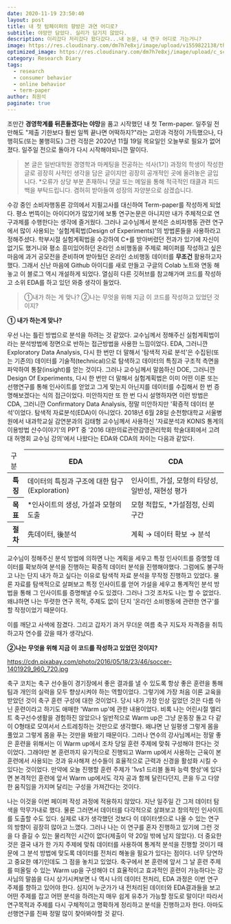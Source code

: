 ```yaml
---
date: 2020-11-19 23:50:40
layout: post
title: 내 첫 텀페이퍼의 향방은 과연 어디로? 
subtitle: 야망만 담았다. 실리가 담기지 않았다.
description: 이리갔다 저리갔다 왔다갔다...내 논문, 내 연구 어디로 가는거니?
image: https://res.cloudinary.com/dm7h7e8xj/image/upload/v1559822138/theme9_v273a9.jpg
optimized_image: https://res.cloudinary.com/dm7h7e8xj/image/upload/c_scale,w_380/v1559822138/theme9_v273a9.jpg
category: Research Diary
tags:
  - research
  - consumer behavior
  - online behavior 
  - term-paper
author: 최원석
paginate: true
---
```


조만간 **경영학계를 뒤흔들겠다는 야망**을 품고 시작했던 내 첫 Term-paper. 일주일 전만해도 "제출 기한보다 훨씬 일찍 끝나면 어떡하지?"라는 고민과 걱정이 가득했으나, 다행히도(또는 불행히도) 그런 걱정은 2020년 11월 19일 목요일인 오늘부로 필요가 없어졌다. 일주일 전으로 돌아가 다시 시작해야되니깐 말이다. 

> 본 글은 일반대학원 경영학과 마케팅을 전공하는 석사(1기) 과정의 학생이 작성한 글로 굉장히 사적인 생각을 담은 글이지만 굉장히 공개적인 곳에 올려놓은 글입니다. *오류가 상당 부분 존재하니 댓글 또는 메일을 통해 적극적인 태클과 피드백을 부탁드립니다. 겸허히 받아들여 성장의 자양분으로 삼겠습니다.

수강 중인 소비자행동론 강의에서 지필고사를 대신하여 Term-paper를 작성하게 되었다. 평소 번뜩이는 아이디어가 많았기에 보통 연구논문은 아니지만 내가 주체적으로 연구과제를 수행한다는 생각에 즐거웠다. 그러나 교수님께서 분석은 소비자행동 관련 연구에서 많이 사용되는 '실험계획법(Design of Experiments)'의 방법론들을 사용하라고 정해주셨다. 학부시절 실험계획법을 수강하여 C+를 받아버렸던 전과가 있기에 자신이 없기도 했거니와 평소 흥미있어하던 온라인 소비행동을 주제로 페이퍼를 작성하고 싶은 마음에 과거 공모전을 준비하며 받아뒀던 온라인 소비행동 데이터를 **무조건** 활용하고자 했다. 그래서 신난 마음에 Github 아이디를 새로 만들고 구글의 Colab 노트와 연동 해놓고 이 블로그 역시 개설하게 되었다. 열심히 다른 깃허브를 참고해가며 코드를 작성하고 소위 EDA를 하고 있던 와중 생각이 들었다.
> ①내가 하는 게 맞나? ②나는 무엇을 위해 지금 이 코드를 작성하고 있었던 것이지?  

**① 내가 하는게 맞나?**

우선 나는 틀린 방법으로 분석을 하려는 것 같았다. 교수님께서 정해주신 실험계획법이라는 분석방법에 정면으로 반하는 접근방법을 사용한 느낌이었다. 
EDA, 그러니깐 Exploratory Data Analysis, 다시 한 번만 더 말해서 '탐색적 자료 분석'은 수집된(또는 기존의) 데이터를 기술적(technical)으로 탐색하고 데이터의 특징과 구조적 측면을 파악하여 통찰(insight)를 얻는 것이다. 그러나 교수님께서 말씀하신 DOE, 그러니깐 Design Of Experiments, 다시 한 번만 더 말해서 실험계획법은 이미 어떤 이론 또는 선행연구를 통해 인사이트를 얻었고 그게 맞는지 아닌지를 데이터를 수집해서 한 번 증명해보겠다는 식의 접근이었다. 미안하지만 또 한 번 다시 설명하자면 이런 방법은 CDA, 그러니깐 Confirmatory Data Analysis, 정말 미안하지만 '확증적 데이터 분석'이었다. 탐색적 자료분석(EDA)이 아니었다. 2018년 6월 28일 순천향대학교 서울병원에서 내과학교실 감연분과의 김태형 교수님께서 사용하신 '자료분석과 KONIS 통계의 이용방법 산수이야기'의 PPT 중 '2016 대한의료관련감영관리학회 학술대회에서 고려대 허명회 교수님 강의'에서 나왔다는 EDA와 CDA의 차이는 다음과 같았다. 

<table>
  <thead>
    <tr>
      <td>구분</td>
      <th>EDA</th>
      <th>CDA</th>
    </tr>
  </thead>
  <tbody>
    <tr>
      <th>특징</th>
      <td>데이터의 특징과 구조에 대한 탐구(Exploration)</td>
      <td>인사이트, 가설, 모형의 타당성, 일반성, 재현성 평가</td>
    </tr>
    <tr>
      <th>목표</th>
      <td>*인사이트의 생성, 가설과 모형의 도출</td>
      <td>모형 적합도, *가설점정, 신뢰구간</td>
    </tr>
    <tr>
      <th>절차</th>
      <td>先데이터, 後분석</td>
      <td>계획 → 데이터 확보 → 분석</td>
    </tr>
  </tbody>
</table>

교수님이 정해주신 분석 방법에 의하면 나는 계획을 세우고 특정 인사이트를 증명할 데이터를 확보하여 분석을 진행하는 확증적 데이터 분석을 진행해야했다. 그럼에도 불구하고 나는 단지 내가 하고 싶다는 이유로 탐색적 자료 분석을 무작정 진행하고 있었다. 물론 자료를 탐색적으로 살펴보고 특정 인사이트를 얻어 가설을 세우고 통계적인 분석 방법을 통해 그 인사이트를 증명해낼 수도 있겠다. 그러나 그것 조차도 나는 할 수 없었다. 왜냐하면 나는 뚜렷한 연구 목적, 주제도 없이 단지 '온라인 소비행동에 관련한 연구'를 할 작정이었기 때문이다. 

이를 깨닫고 사색에 잠겼다. 그리고 갑자기 과거 무더운 여름 축구 지도자 자격증을 취득하고자 연수를 갔을 때가 생각났다. 

<!--page-->
**②나는 무엇을 위해 지금 이 코드를 작성하고 있었던 것이지?**

https://cdn.pixabay.com/photo/2016/05/18/23/46/soccer-1401929_960_720.jpg

축구 코치는 축구 선수들이 경기장에서 좋은 결과를 낼 수 있도록 항상 좋은 훈련을 통해 팀과 개인의 실력을 모두 향상시켜야 하는 역할이었다. 그렇기에 가장 처음 이론 교육을 받았던 것이 축구 훈련 구성에 대한 것이었다. 당시 내가 가장 인상 깊었던 것은 다름 아닌 훈련이라고 하기도 애매한 'Warm up'에 관한 내용이었다. 비록 나는 어린시절 엘리트 축구선수생활을 경험하진 않았으나 일반적으로 Warm up은 그냥 운동장 돌고 다 같이 O형태로 모여서서 스트레칭하는 것만으로 생각했다. 왜냐면 난 일평생 그렇게 몸을 풀었고 그렇게 몸을 푸는 것만을 봐왔기 때문이다. 그러나 연수의 강사님께서는 정말 좋은 훈련을 위해서는 이 Warm up에서 조차 당일 훈련 주제에 맞춰 구성해야 한다는 것이었다. 그래야만 본 훈련까지 유기적으로 진행되고 Warm up에서 사용하는 근육이 본 훈련에서 사용되는 것과 유사해져 선수들이 효율적으로 근력과 신경을 활성화 시킬 수 있다는 것이었다. 만약에 오늘 진행할 훈련 주제가 '1vs1 드리블 돌파 능력 향상'에 있다면 본격적인 훈련에 앞서 Warm up에서도 각자 공과 함께 달린다던지, 콘을 두고 다양한 움직임을 가지며 달리는 구성을 가져간다는 것이다. 
 
 나는 이것을 이번 페이퍼 작성 과정에 적용하지 않았다. 지난 일주일 간 그저 데이터 탐색을 막무가내로 했다. 물론 그러면서 데이터를 다각적으로 살펴보고 창의적인 인사이트를 도출할 수도 있다. 실제로 내가 생각했던 것보다 이 데이터셋으로 나올 수 있는 연구의 방향이 굉장히 많아고 느꼈다. 그러나 나는 이 연구를 혼자 진행하고 있기에 그런 것을 다 즐길 수 있는 물리적인 시간이 없다(제출이 약 20일 밖에 남지 않았다). 더 중요한 것은 결국 내가 한 가지 주제에 맞춰 데이터를 사용하여 통계적 분석을 진행할 것이기 때문에 그 분석 방법에 맞도록 데이터를 전처리 해놓을 필요가 있다는 점이다. 너무 당연하고 중요한 얘기인데도 그 점을 놓치고 있었다. 축구에서 본 훈련에 앞서 그 날 훈련 주제를 떠올릴 수 있는 Warm up을 구성해야 더 효율적이고 효과적인 훈련이 가능하다는 강사님의 말씀을 다시 상기시켜보면 나 역시 나의 데이터 전처리, EDA 과정은 이번 연구주제를 향하고 있어야 한다. 심지어 누군가가 내 전처리된 데이터와 EDA결과들을 보고 어떤 주제를 잡고 어떤 분석을 하려는지 매우 쉽게 유추가 가능할 정도로 말이다! 
 따라서 연구목적과 주제를 다시 구체적이고 명확하게 정리하고 분석을 진행하고자 한다. 아마도 선행연구를 진짜 정말 많이 찾아봐야할 것 같다.









